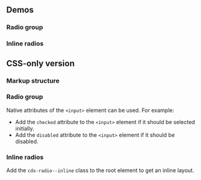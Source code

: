 <script setup>
import RadioGroup from '@/../component-demos/radio/examples/RadioGroup.vue';
import InlineRadios from '@/../component-demos/radio/examples/InlineRadios.vue';
</script>

## Demos

### Radio group

<cdx-demo-wrapper :force-reset="true" :force-controls="true">
<template v-slot:demo>
	<radio-group />
</template>

<template v-slot:code>

<<< @/../component-demos/radio/examples/RadioGroup.vue

</template>
</cdx-demo-wrapper>

### Inline radios

<cdx-demo-wrapper>
<template v-slot:demo>
	<inline-radios />
</template>

<template v-slot:code>

<<< @/../component-demos/radio/examples/InlineRadios.vue

</template>
</cdx-demo-wrapper>

## CSS-only version

### Markup structure

<cdx-demo-wrapper>
<template v-slot:demo>
	<span class="cdx-radio">
		<input id="radio-css-only-1" class="cdx-radio__input" type="radio" name="radio-css-only">
		<span class="cdx-radio__icon"></span>
		<label class="cdx-radio__label" for="radio-css-only-1">
			Radio 1
		</label>
	</span>
</template>
<template v-slot:code>

```html
<span class="cdx-radio">
	<!-- <input> element with id, type, name, and any other necessary
	attributes. The actual input is visually hidden. -->
	<input id="radio-css-only-1" class="cdx-radio__input" type="radio" name="radio-css-only">
	<!-- Empty span that will be styled to look like a radio input. -->
	<span class="cdx-radio__icon"></span>
	<!-- Label with `for` attribute matching the input's id. -->
	<label class="cdx-radio__label" for="radio-css-only-1">
		Radio 1
	</label>
</span>
```

</template>
</cdx-demo-wrapper>

### Radio group

Native attributes of the `<input>` element can be used. For example:
- Add the `checked` attribute to the `<input>` element if it should be selected initially.
- Add the `disabled` attribute to the `<input>` element if it should be disabled.

<cdx-demo-wrapper>
<template v-slot:demo>
	<span class="cdx-radio">
		<input id="radio-group-css-only-1" class="cdx-radio__input" type="radio" name="radio-group-css-only">
		<span class="cdx-radio__icon"></span>
		<label class="cdx-radio__label" for="radio-group-css-only-1">
			Radio 1
		</label>
	</span>
	<span class="cdx-radio">
		<input id="radio-group-css-only-2" class="cdx-radio__input" type="radio" 	name="radio-group-css-only" checked>
		<span class="cdx-radio__icon"></span>
		<label class="cdx-radio__label" for="radio-group-css-only-2">
			Radio 2 (initially selected)
		</label>
	</span>
	<span class="cdx-radio">
		<input id="radio-group-css-only-3" class="cdx-radio__input" type="radio" name="radio-group-css-only">
		<span class="cdx-radio__icon"></span>
		<label class="cdx-radio__label" for="radio-group-css-only-3">
			Radio 3, which has a very long label that spans onto a second line to
			demonstrate what happens when text wraps
		</label>
	</span>
	<span class="cdx-radio">
		<input id="radio-group-css-only-4" class="cdx-radio__input" type="radio" 	name="radio-group-css-only"	disabled>
		<span class="cdx-radio__icon"></span>
		<label class="cdx-radio__label" for="radio-group-css-only-4">
			Radio 4 (disabled)
		</label>
	</span>
</template>
<template v-slot:code>

```html
<span class="cdx-radio">
	<input id="radio-group-css-only-1" class="cdx-radio__input" type="radio" name="radio-group-css-only">
	<span class="cdx-radio__icon"></span>
	<label class="cdx-radio__label" for="radio-group-css-only-1">
		Radio 1
	</label>
</span>
<span class="cdx-radio">
	<input id="radio-group-css-only-2" class="cdx-radio__input" type="radio" 	name="radio-group-css-only" checked>
	<span class="cdx-radio__icon"></span>
	<label class="cdx-radio__label" for="radio-group-css-only-2">
		Radio 2 (initially selected)
	</label>
</span>
<span class="cdx-radio">
	<input id="radio-group-css-only-3" class="cdx-radio__input" type="radio" name="radio-group-css-only">
<span class="cdx-radio__icon"></span>
	<label class="cdx-radio__label" for="radio-group-css-only-3">
		Radio 3, which has a very long label that spans onto a second line to
		demonstrate what happens when text wraps
	</label>
</span>
<span class="cdx-radio">
	<input id="radio-group-css-only-4" class="cdx-radio__input" type="radio" 	name="radio-group-css-only"	disabled>
	<span class="cdx-radio__icon"></span>
	<label class="cdx-radio__label" for="radio-group-css-only-4">
		Radio 4 (disabled)
	</label>
</span>
```

</template>
</cdx-demo-wrapper>

### Inline radios

Add the `cdx-radio--inline` class to the root element to get an inline layout.

<cdx-demo-wrapper>
<template v-slot:demo>
	<span class="cdx-radio cdx-radio--inline">
		<input id="radio-group-css-only-inline-1" class="cdx-radio__input" type="radio" name="radio-group-css-only-inline">
		<span class="cdx-radio__icon"></span>
		<label class="cdx-radio__label" for="radio-group-css-only-inline-1">
			Radio 1
		</label>
	</span>
	<span class="cdx-radio cdx-radio--inline">
		<input id="radio-group-css-only-inline-2" class="cdx-radio__input" type="radio" name="radio-group-css-only-inline" checked>
		<span class="cdx-radio__icon"></span>
		<label class="cdx-radio__label" for="radio-group-css-only-inline-2">
			Radio 2
		</label>
	</span>
</template>
<template v-slot:code>

```html
<span class="cdx-radio cdx-radio--inline">
	<input id="radio-group-css-only-inline-1" class="cdx-radio__input" type="radio" name="radio-group-css-only-inline">
	<span class="cdx-radio__icon"></span>
	<label class="cdx-radio__label" for="radio-group-css-only-inline-1">
		Radio 1
	</label>
</span>
<span class="cdx-radio cdx-radio--inline">
	<input id="radio-group-css-only-inline-2" class="cdx-radio__input" type="radio" name="radio-group-css-only-inline" checked>
	<span class="cdx-radio__icon"></span>
	<label class="cdx-radio__label" for="radio-group-css-only-inline-2">
		Radio 2
	</label>
</span>
```

</template>
</cdx-demo-wrapper>
